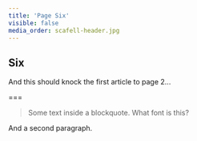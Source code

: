 ```yaml
---
title: 'Page Six'
visible: false
media_order: scafell-header.jpg
---
```


## Six

And this should knock the first article to page 2...

===

> Some text inside a blockquote. What font is this?

And a second paragraph.